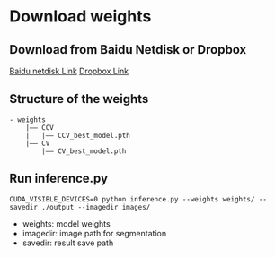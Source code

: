 # Download weights

## Download from Baidu Netdisk or Dropbox

[Baidu netdisk Link](https://pan.baidu.com/s/180stNFemiUNkSvrAJ9A60g?pwd=0f9e)
[Dropbox Link](https://www.dropbox.com/scl/fi/r3qa1etm793yhxnir63i1/weights.zip?rlkey=typpdp8oz7l11wvpw31fl04yy&dl=0)   

## Structure of the weights

```
- weights
    |—— CCV
    |   |—— CCV_best_model.pth
    |—— CV
        |—— CV_best_model.pth
```

## Run inference.py

```
CUDA_VISIBLE_DEVICES=0 python inference.py --weights weights/ --savedir ./output --imagedir images/
```

- weights: model weights
- imagedir: image path for segmentation
- savedir: result save path
